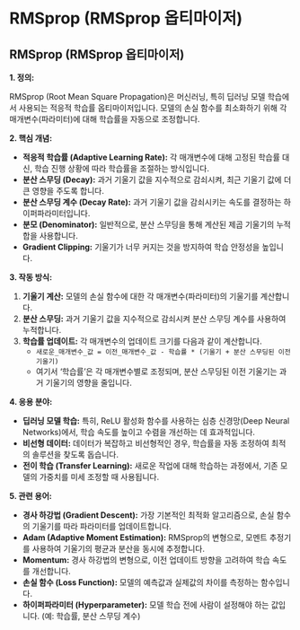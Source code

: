 # RMSprop (RMSprop 옵티마이저)

## RMSprop (RMSprop 옵티마이저)

**1. 정의:**

RMSprop (Root Mean Square Propagation)은 머신러닝, 특히 딥러닝 모델 학습에서 사용되는 적응적 학습률 옵티마이저입니다. 모델의 손실 함수를 최소화하기 위해 각 매개변수(파라미터)에 대해 학습률을 자동으로 조정합니다.

**2. 핵심 개념:**

*   **적응적 학습률 (Adaptive Learning Rate):** 각 매개변수에 대해 고정된 학습률 대신, 학습 진행 상황에 따라 학습률을 조절하는 방식입니다.
*   **분산 스무딩 (Decay):** 과거 기울기 값을 지수적으로 감쇠시켜, 최근 기울기 값에 더 큰 영향을 주도록 합니다.
*   **분산 스무딩 계수 (Decay Rate):** 과거 기울기 값을 감쇠시키는 속도를 결정하는 하이퍼파라미터입니다.
*   **분모 (Denominator):** 일반적으로, 분산 스무딩을 통해 계산된 제곱 기울기의 누적합을 사용합니다.
*   **Gradient Clipping:** 기울기가 너무 커지는 것을 방지하여 학습 안정성을 높입니다.

**3. 작동 방식:**

1.  **기울기 계산:** 모델의 손실 함수에 대한 각 매개변수(파라미터)의 기울기를 계산합니다.
2.  **분산 스무딩:** 과거 기울기 값을 지수적으로 감쇠시켜 분산 스무딩 계수를 사용하여 누적합니다.
3.  **학습률 업데이트:** 각 매개변수의 업데이트 크기를 다음과 같이 계산합니다.
    *   `새로운_매개변수_값 = 이전_매개변수_값 - 학습률 * (기울기 + 분산 스무딩된 이전 기울기)`
    *   여기서 ‘학습률’은 각 매개변수별로 조정되며, 분산 스무딩된 이전 기울기는 과거 기울기의 영향을 줄입니다.

**4. 응용 분야:**

*   **딥러닝 모델 학습:** 특히, ReLU 활성화 함수를 사용하는 심층 신경망(Deep Neural Networks)에서, 학습 속도를 높이고 수렴을 개선하는 데 효과적입니다.
*   **비선형 데이터:** 데이터가 복잡하고 비선형적인 경우, 학습률을 자동 조정하여 최적의 솔루션을 찾도록 돕습니다.
*   **전이 학습 (Transfer Learning):** 새로운 작업에 대해 학습하는 과정에서, 기존 모델의 가중치를 미세 조정할 때 사용됩니다.

**5. 관련 용어:**

*   **경사 하강법 (Gradient Descent):** 가장 기본적인 최적화 알고리즘으로, 손실 함수의 기울기를 따라 파라미터를 업데이트합니다.
*   **Adam (Adaptive Moment Estimation):** RMSprop의 변형으로, 모멘트 추정기를 사용하여 기울기의 평균과 분산을 동시에 추정합니다.
*   **Momentum:** 경사 하강법의 변형으로, 이전 업데이트 방향을 고려하여 학습 속도를 개선합니다.
*   **손실 함수 (Loss Function):** 모델의 예측값과 실제값의 차이를 측정하는 함수입니다.
*   **하이퍼파라미터 (Hyperparameter):** 모델 학습 전에 사람이 설정해야 하는 값입니다. (예: 학습률, 분산 스무딩 계수)
